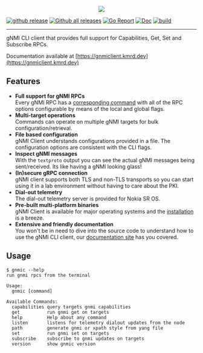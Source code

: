 <p align=center><img src=https://gitlab.com/rdodin/pics/-/wikis/uploads/46e7d1631bd5569e9bf289be9dfa3812/gnmic-headline.svg?sanitize=true/></p>

[![github release](https://img.shields.io/github/release/karimra/gnmic.svg?style=flat-square&color=00c9ff&labelColor=bec8d2)](https://github.com/karimra/gnmic/releases/)
[![Github all releases](https://img.shields.io/github/downloads/karimra/gnmic/total.svg?style=flat-square&color=00c9ff&labelColor=bec8d2)](https://github.com/karimra/gnmic/releases/)
[![Go Report](https://img.shields.io/badge/go%20report-A%2B-blue?style=flat-square&color=00c9ff&labelColor=bec8d2)](https://goreportcard.com/report/github.com/karimra/gnmic)
[![Doc](https://img.shields.io/badge/Docs-gnmiclient.kmrd.dev-blue?style=flat-square&color=00c9ff&labelColor=bec8d2)](https://gnmic.kmrd.dev)
[![build](https://img.shields.io/github/workflow/status/karimra/gnmic/Test/master?style=flat-square&labelColor=bec8d2)](https://github.com/karimra/gnmic/releases/)

---

gNMI CLI client that provides full support for Capabilities, Get, Set and Subscribe RPCs.

Documentation available at [https://gnmiclient.kmrd.dev](https://gnmiclient.kmrd.dev)

## Features
* **Full support for gNMI RPCs**  
  Every gNMI RPC has a [corresponding command](https://gnmiclient.kmrd.dev/basic_usage/) with all of the RPC options configurable by means of the local and global flags.
* **Multi-target operations**  
  Commands can operate on multiple gNMI targets for bulk configuration/retrieval.
* **File based configuration**  
  gNMI Client understands configurations provided in a file. The configuration options are consistent with the CLI flags.
* **Inspect gNMI messages**  
  With the `textproto` output you can see the actual gNMI messages being sent/received. Its like having a gNMI looking glass!
* **(In)secure gRPC connection**  
  gNMI client supports both TLS and non-TLS transports so you can start using it in a lab environment without having to care about the PKI.
* **Dial-out telemetry**  
  The dial-out telemetry server is provided for Nokia SR OS.
* **Pre-built multi-platform binaries**  
  gNMI Client is available for major operating systems and the [installation](https://gnmiclient.kmrd.dev/install/) is a breeze.
* **Extensive and friendly documentation**  
  You won't be in need to dive into the source code to understand how to use the gNMI CLI client, our [documentation site](https://gnmiclient.kmrd.dev) has you covered.

## Usage
```
$ gnmic --help
run gnmi rpcs from the terminal

Usage:
  gnmic [command]

Available Commands:
  capabilities query targets gnmi capabilities
  get          run gnmi get on targets
  help         Help about any command
  listen       listens for telemetry dialout updates from the node
  path         generate gnmi or xpath style from yang file
  set          run gnmi set on targets
  subscribe    subscribe to gnmi updates on targets
  version      show gnmic version
```
